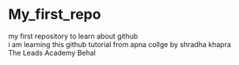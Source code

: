 # My_first_repo
my first repository to learn about github <br>
i am learning this github tutorial from apna collge by shradha khapra
<br>
The Leads Academy Behal
